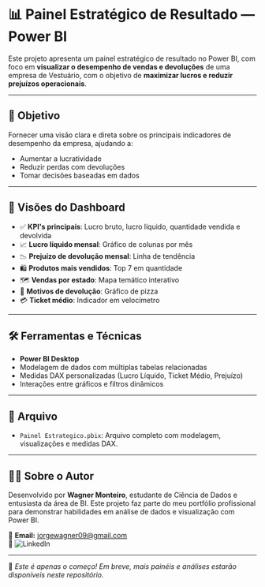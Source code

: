 # 📊 Painel Estratégico de Resultado — Power BI

Este projeto apresenta um painel estratégico de resultado no Power BI, com foco em **visualizar o desempenho de vendas e devoluções** de uma empresa de Vestuário, com o objetivo de **maximizar lucros e reduzir prejuízos operacionais**.

---

## 🎯 Objetivo

Fornecer uma visão clara e direta sobre os principais indicadores de desempenho da empresa, ajudando a:

- Aumentar a lucratividade
- Reduzir perdas com devoluções
- Tomar decisões baseadas em dados

---

## 🧩 Visões do Dashboard

- ✅ **KPI's principais**: Lucro bruto, lucro líquido, quantidade vendida e devolvida
- 📈 **Lucro líquido mensal**: Gráfico de colunas por mês
- 📉 **Prejuízo de devolução mensal**: Linha de tendência
- 🛍️ **Produtos mais vendidos**: Top 7 em quantidade
- 🗺️ **Vendas por estado**: Mapa temático interativo
- 🎯 **Motivos de devolução**: Gráfico de pizza
- 💳 **Ticket médio**: Indicador em velocímetro

---

## 🛠️ Ferramentas e Técnicas

- **Power BI Desktop**
- Modelagem de dados com múltiplas tabelas relacionadas
- Medidas DAX personalizadas (Lucro Líquido, Ticket Médio, Prejuízo)
- Interações entre gráficos e filtros dinâmicos

---

## 📁 Arquivo

- `Painel Estrategico.pbix`: Arquivo completo com modelagem, visualizações e medidas DAX.

---

## 👨‍💼 Sobre o Autor

Desenvolvido por **Wagner Monteiro**, estudante de Ciência de Dados e entusiasta da área de BI. Este projeto faz parte do meu portfólio profissional para demonstrar habilidades em análise de dados e visualização com Power BI.

📩 **Email:** jorgewagner09@gmail.com  
🔗 ![LinkedIn](https://img.shields.io/badge/LinkedIn–Wagner%20Monteiro-blue?logo=linkedin)

---

🚀 *Este é apenas o começo! Em breve, mais painéis e análises estarão disponíveis neste repositório.*
